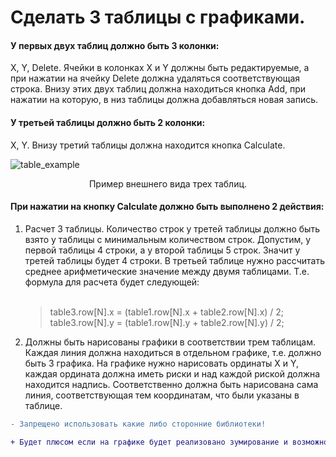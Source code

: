 # Сделать 3 таблицы с графиками.

#### У первых двух таблиц должно быть 3 колонки: 
X, Y, Delete. Ячейки в колонках X и Y должны быть
редактируемые, а при нажатии на ячейку Delete должна удаляться соответствующая строка. Внизу этих двух
таблиц должна находиться кнопка Add, при нажатии на которую, в низ таблицы должна добавляться новая запись.

#### У третьей таблицы должно быть 2 колонки:
X, Y. Внизу третий таблицы должна находится кнопка Calculate.

![table_example](https://github.com/Lindenbar/my_private_storage/blob/main/images_for_github_readme.md/tables_example.PNG)

<p align="center">Пример внешнего вида трех таблиц.</p>

#### При нажатии на кнопку Calculate должно быть выполнено 2 действия:

1. Расчет 3 таблицы. Количество строк у третей таблицы должно быть взято у таблицы с минимальным
   количеством строк. Допустим, у первой таблицы 4 строки, а у второй таблицы 5 строк. Значит у третей таблицы
   будет 4 строки. В третьей таблице нужно рассчитать среднее арифметические значение между двумя таблицами.
   Т.е. формула для расчета будет следующей:<br><br>
   > table3.row[N].x = (table1.row[N].x + table2.row[N].x) / 2; <br>
   > table3.row[N].y = (table1.row[N].y + table2.row[N].y) / 2;
2. Должны быть нарисованы графики в соответствии трем таблицам. Каждая линия должна находиться в
   отдельном графике, т.е. должно быть 3 графика. На графике нужно нарисовать ординаты X и Y, каждая ордината
   должна иметь риски и над каждой риской должна находится надпись. Соответственно должна быть нарисована
   сама линия, соответствующая тем координатам, что были указаны в таблице.

```diff
- Запрещено использовать какие либо сторонние библиотеки!

+ Будет плюсом если на графике будет реализовано зумирование и возможность "тянуть" график в разные стороны.
```
